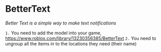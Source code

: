 # BetterText
*Better Text is a simple way to make text notifications*

`1.` You need to add the model into your game, https://www.roblox.com/library/13230356385/BetterText
`2.` You need to ungroup all the items in to the locations they need (their name)
